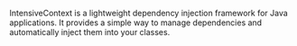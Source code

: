 IntensiveContext is a lightweight dependency injection framework for Java applications. It provides a simple way to manage dependencies and automatically inject them into your classes.
